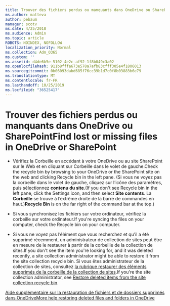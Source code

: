 ```yaml
---
title: Trouver des fichiers perdus ou manquants dans OneDrive ou SharePoint
ms.author: matteva
author: pebaum
manager: scotv
ms.date: 4/25/2018
ms.audience: Admin
ms.topic: article
ROBOTS: NOINDEX, NOFOLLOW
localization_priority: Normal
ms.collection: Adm_O365
ms.custom: ''
ms.assetid: d4de6b5e-5102-4e2c-af92-1f8b049c3a02
ms.openlocfilehash: 911b8fffa673e578a7afb83cfff305e4f1806013
ms.sourcegitcommit: 0b06093dabd685f76cc39b1d7c0f8b03883b6e79
ms.translationtype: MT
ms.contentlocale: fr-FR
ms.lasthandoff: 10/25/2019
ms.locfileid: "36525417"
---
```

# <a name="find-lost-or-missing-files-in-onedrive-or-sharepoint"></a><span data-ttu-id="e58ca-102">Trouver des fichiers perdus ou manquants dans OneDrive ou SharePoint</span><span class="sxs-lookup"><span data-stu-id="e58ca-102">Find lost or missing files in OneDrive or SharePoint</span></span>

- <span data-ttu-id="e58ca-103">Vérifiez la Corbeille en accédant à votre OneDrive ou au site SharePoint sur le Web et en cliquant sur Corbeille dans le volet de gauche.</span><span class="sxs-lookup"><span data-stu-id="e58ca-103">Check the recycle bin by browsing to your OneDrive or the SharePoint site on the web and clicking Recycle bin in the left pane.</span></span> <span data-ttu-id="e58ca-104">(Si vous ne voyez pas la corbeille dans le volet de gauche, cliquez sur l’icône des paramètres, puis sélectionnez **contenu du site**.</span><span class="sxs-lookup"><span data-stu-id="e58ca-104">(If you don't see Recycle bin in the left pane, click the Settings icon, and then select **Site contents**.</span></span> <span data-ttu-id="e58ca-105">La **Corbeille** se trouve à l’extrême droite de la barre de commandes en haut.)</span><span class="sxs-lookup"><span data-stu-id="e58ca-105">**Recycle Bin** is on the far right of the command bar at the top.)</span></span> 
    
- <span data-ttu-id="e58ca-106">Si vous synchronisez les fichiers sur votre ordinateur, vérifiez la corbeille sur votre ordinateur.</span><span class="sxs-lookup"><span data-stu-id="e58ca-106">If you're syncing the files on your computer, check the Recycle bin on your computer.</span></span> 
    
- <span data-ttu-id="e58ca-107">Si vous ne voyez pas l’élément que vous recherchez et qu’il a été supprimé récemment, un administrateur de collection de sites peut être en mesure de le restaurer à partir de la corbeille de la collection de sites.</span><span class="sxs-lookup"><span data-stu-id="e58ca-107">If you don't see the item you're looking for, and it was deleted recently, a site collection administrator might be able to restore it from the site collection recycle bin.</span></span> <span data-ttu-id="e58ca-108">Si vous êtes administrateur de la collection de sites, consultez [la rubrique restaurer des éléments supprimés de la corbeille de la collection de sites](https://go.microsoft.com/fwlink/?linkid=866439).</span><span class="sxs-lookup"><span data-stu-id="e58ca-108">If you're the site collection administrator, see [Restore deleted items from the site collection recycle bin](https://go.microsoft.com/fwlink/?linkid=866439).</span></span>
    
[<span data-ttu-id="e58ca-109">Aide supplémentaire sur la restauration de fichiers et de dossiers supprimés dans OneDrive</span><span class="sxs-lookup"><span data-stu-id="e58ca-109">More help restoring deleted files and folders in OneDrive</span></span>](https://go.microsoft.com/fwlink/?linkid=872872)
  

